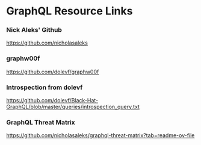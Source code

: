 # GraphQL Resource Links

### Nick Aleks' Github 
https://github.com/nicholasaleks

### graphw00f
https://github.com/dolevf/graphw00f

### Introspection from dolevf
https://github.com/dolevf/Black-Hat-GraphQL/blob/master/queries/introspection_query.txt

### GraphQL Threat Matrix
https://github.com/nicholasaleks/graphql-threat-matrix?tab=readme-ov-file

